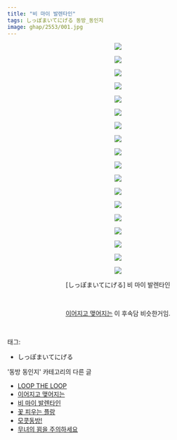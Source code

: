 ```yaml
---
title: "비 마이 발렌타인"
tags: しっぽまいてにげる 동방_동인지
image: ghap/2553/001.jpg
---
```

<div class="article">
<p style="text-align: center; clear: none; float: none;"><img src="{{ site.nasurl }}/ghap/2553/001.jpg"/></p>
<p style="text-align: center; clear: none; float: none;"><img src="{{ site.nasurl }}/ghap/2553/002.jpg"/></p>
<p style="text-align: center; clear: none; float: none;"><img src="{{ site.nasurl }}/ghap/2553/003.jpg"/></p>
<p style="text-align: center; clear: none; float: none;"><img src="{{ site.nasurl }}/ghap/2553/004.jpg"/></p>
<p style="text-align: center; clear: none; float: none;"><img src="{{ site.nasurl }}/ghap/2553/005.jpg"/></p>
<p style="text-align: center; clear: none; float: none;"><img src="{{ site.nasurl }}/ghap/2553/006.jpg"/></p>
<p style="text-align: center; clear: none; float: none;"><img src="{{ site.nasurl }}/ghap/2553/007.jpg"/></p>
<p style="text-align: center; clear: none; float: none;"><img src="{{ site.nasurl }}/ghap/2553/008.jpg"/></p>
<p style="text-align: center; clear: none; float: none;"><img src="{{ site.nasurl }}/ghap/2553/009.jpg"/></p>
<p style="text-align: center; clear: none; float: none;"><img src="{{ site.nasurl }}/ghap/2553/010.jpg"/></p>
<p style="text-align: center; clear: none; float: none;"><img src="{{ site.nasurl }}/ghap/2553/011.jpg"/></p>
<p style="text-align: center; clear: none; float: none;"><img src="{{ site.nasurl }}/ghap/2553/012.jpg"/></p>
<p style="text-align: center; clear: none; float: none;"><img src="{{ site.nasurl }}/ghap/2553/013.jpg"/></p>
<p style="text-align: center; clear: none; float: none;"><img src="{{ site.nasurl }}/ghap/2553/014.jpg"/></p>
<p style="text-align: center; clear: none; float: none;"><img src="{{ site.nasurl }}/ghap/2553/015.jpg"/></p>
<p style="text-align: center; clear: none; float: none;"><img src="{{ site.nasurl }}/ghap/2553/016.jpg"/></p>
<p style="text-align: center; clear: none; float: none;"><img src="{{ site.nasurl }}/ghap/2553/017.jpg"/></p>
<p style="text-align: center; clear: none; float: none;"><img src="{{ site.nasurl }}/ghap/2553/018.jpg"/></p>
<p style="text-align: center; clear: none; float: none;">[しっぽまいてにげる] 비 마이 발렌타인</p>
<p style="text-align: center; clear: none; float: none;"><br/></p>
<p style="text-align: center; clear: none; float: none;"><a class="tx-link" href="http://ghaptouhou.tistory.com/2554" target="_blank">이어지고 맺어지는</a> 이 후속담 비슷한거임.</p>
<p><br/></p>
</div><div class="tagTrail">
<p>태그: </p>
<ul>
<li>しっぽまいてにげる</li>
</ul>
</div><div class="another">
<p>'동방 동인지' 카테고리의 다른 글</p>
<ul>
<li><a href="/2016-10-12-ghap_2555">LOOP THE LOOP</a></li>
<li><a href="/2016-10-12-ghap_2554">이어지고 맺어지는</a></li>
<li><a href="/2016-10-12-ghap_2553">비 마이 발렌타인</a></li>
<li><a href="/2016-10-12-ghap_2552">꽃 피우는 플랑</a></li>
<li><a href="/2016-10-12-ghap_2551">모콧동방!</a></li>
<li><a href="/2016-10-12-ghap_2550">무녀의 꾐을 주의하세요</a></li>
</ul>
</div><div class="cb_module cb_fluid">
<div class="cb_wrt cb_profile">
</div><!-- commentList close -->
</div>